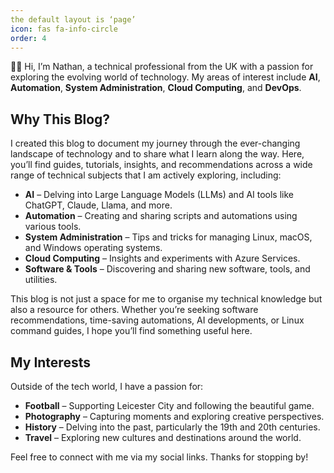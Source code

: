 ```yaml
---
the default layout is ‘page’
icon: fas fa-info-circle
order: 4
---
```


👋🏻 Hi, I’m Nathan, a technical professional from the UK with a passion for exploring the evolving world of technology. My areas of interest include **AI**, **Automation**, **System Administration**, **Cloud Computing**, and **DevOps**.

## Why This Blog?

I created this blog to document my journey through the ever-changing landscape of technology and to share what I learn along the way. Here, you’ll find guides, tutorials, insights, and recommendations across a wide range of technical subjects that I am actively exploring, including:

- **AI** – Delving into Large Language Models (LLMs) and AI tools like ChatGPT, Claude, Llama, and more.
- **Automation** – Creating and sharing scripts and automations using various tools.
- **System Administration** – Tips and tricks for managing Linux, macOS, and Windows operating systems.
- **Cloud Computing** – Insights and experiments with Azure Services.
- **Software & Tools** – Discovering and sharing new software, tools, and utilities.

This blog is not just a space for me to organise my technical knowledge but also a resource for others. Whether you’re seeking software recommendations, time-saving automations, AI developments, or Linux command guides, I hope you’ll find something useful here.

## My Interests

Outside of the tech world, I have a passion for:

- **Football** – Supporting Leicester City and following the beautiful game.
- **Photography** – Capturing moments and exploring creative perspectives.
- **History** – Delving into the past, particularly the 19th and 20th centuries.
- **Travel** – Exploring new cultures and destinations around the world.

Feel free to connect with me via my social links. Thanks for stopping by!

